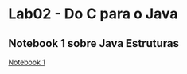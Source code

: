 # Lab02 - Do C para o Java

## Notebook 1 sobre Java Estruturas

[Notebook 1](notebook/lab02-java-estruturas-ra247362.ipynb)
